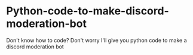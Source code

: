 # Python-code-to-make-discord-moderation-bot
Don't know how to code? Don't worry I'll give you python code to make a discord moderation bot

